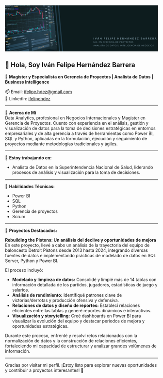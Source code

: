 ![Banner profesional](https://github.com/ihernandezb/ihernandezb/blob/main/Banner%20para%20Linkedin.png)

## 👋 Hola, Soy Iván Felipe Hernández Barrera

**👔 Magíster y Especialista en Gerencia de Proyectos | Analista de Datos | Business Intelligence**

📫 Email: ifelipe.hdez@gmail.com  
🔗 LinkedIn: [ifelipehdez](https://www.linkedin.com/in/ifelipehdez/)

---

🌟 **Acerca de Mí**  
Data Analytics, profesional en Negocios Internacionales y Magister en Gerencia de Proyectos. Cuento con experiencia en el análisis, gestión y visualización de datos para la toma de decisiones estratégicas en entornos empresariales y de alta gerencia a través de herramientas como Power BI, SQL y Python, aplicadas en la formulación, ejecución y seguimiento de proyectos mediante metodologías tradicionales y ágiles.

---

🔧 **Estoy trabajando en:**  
- Analista de Datos en la Superintendencia Nacional de Salud, liderando procesos de análisis y visualización para la toma de decisiones.

---

💬 **Habilidades Técnicas:**  
- Power BI  
- SQL  
- Python  
- Gerencia de proyectos  
- Scrum  

---

🚀 **Proyectos Destacados:**  

**Rebuilding the Pistons: Un análisis del declive y oportunidades de mejora**  
En este proyecto, llevé a cabo un análisis de la trayectoria del equipo de baloncesto Detroit Pistons desde 2013 hasta 2024, integrando diversas fuentes de datos e implementando prácticas de modelado de datos en SQL Server, Python y Power BI.  

El proceso incluyó:  
- **Modelado y limpieza de datos:** Consolidé y limpié más de 14 tablas con información detallada de los partidos, jugadores, estadísticas de juego y salarios.  
- **Análisis de rendimiento:** Identifiqué patrones clave de victorias/derrotas y producción ofensiva y defensiva.  
- **Relaciones de datos y diseño de reportes:** Establecí relaciones eficientes entre las tablas y generé reportes dinámicos e interactivos.  
- **Visualización y storytelling:** Creé dashboards en Power BI para visualizar la evolución del equipo y destacar periodos de mejora y oportunidades estratégicas.  

Durante este proceso, enfrenté y resolví retos relacionados con la normalización de datos y la construcción de relaciones eficientes, fortaleciendo mi capacidad de estructurar y analizar grandes volúmenes de información.

---

Gracias por visitar mi perfil. ¡Estoy listo para explorar nuevas oportunidades y contribuir a proyectos interesantes! 🚀
